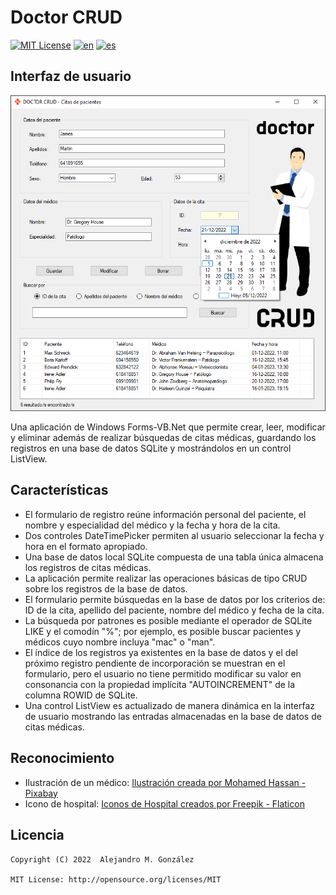 Doctor CRUD
===============
[![MIT License](https://img.shields.io/badge/License-MIT-green.svg)](https://choosealicense.com/licenses/mit/)
[![en](https://img.shields.io/badge/lang-en-red.svg)](https://github.com/alejandroMAD/doctor-CRUD/blob/master/README.md)
[![es](https://img.shields.io/badge/lang-es-yellow.svg)](https://github.com/alejandroMAD/doctor-CRUD/blob/master/README.es.md)

Interfaz de usuario
----------
![Demo screenshot](/screenshot.png)

Una aplicación de Windows Forms-VB.Net que permite crear, leer, modificar y eliminar además de realizar búsquedas de citas médicas, guardando los registros en una base de datos SQLite y mostrándolos en un control ListView.

Características
-------------------
* El formulario de registro reúne información personal del paciente, el nombre y especialidad del médico y la fecha y hora de la cita.
* Dos controles DateTimePicker permiten al usuario seleccionar la fecha y hora en el formato apropiado.
* Una base de datos local SQLite compuesta de una tabla única almacena los registros de citas médicas.
* La aplicación permite realizar las operaciones básicas de tipo CRUD sobre los registros de la base de datos.
* El formulario permite búsquedas en la base de datos por los criterios de: ID de la cita, apellido del paciente, nombre del médico y fecha de la cita.
* La búsqueda por patrones es posible mediante el operador de SQLite LIKE y el comodín "%"; por ejemplo, es posible buscar pacientes y médicos cuyo nombre incluya "mac" o "man".
* El índice de los registros ya existentes en la base de datos y el del próximo registro pendiente de incorporación se muestran en el formulario, pero el usuario no tiene permitido modificar su valor en consonancia con la propiedad implícita "AUTOINCREMENT" de la columna ROWID de SQLite. 
* Una control ListView es actualizado de manera dinámica en la interfaz de usuario mostrando las entradas almacenadas en la base de datos de citas médicas.

Reconocimiento
-------------------

* Ilustración de un médico: [Ilustración creada por Mohamed Hassan - Pixabay](https://pixabay.com/images/id-2988137)
* Icono de hospital: [Iconos de Hospital creados por Freepik - Flaticon](https://www.flaticon.com/free-icons/hospital)

Licencia
--------
    Copyright (C) 2022  Alejandro M. González
    
    MIT License: http://opensource.org/licenses/MIT
